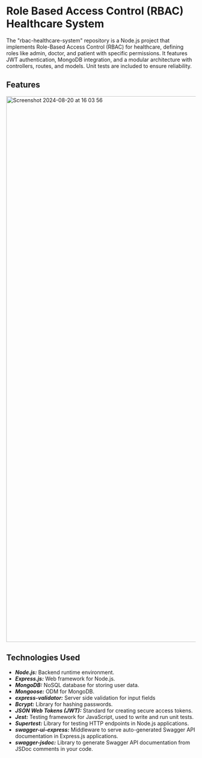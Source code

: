 # Role Based Access Control (RBAC) Healthcare System
The "rbac-healthcare-system" repository is a Node.js project that implements Role-Based Access Control (RBAC) for healthcare, defining roles like admin, doctor, and patient with specific permissions. It features JWT authentication, MongoDB integration, and a modular architecture with controllers, routes, and models. Unit tests are included to ensure reliability.

## Features
<img width="1454" alt="Screenshot 2024-08-20 at 16 03 56" src="https://github.com/user-attachments/assets/b77ff948-428d-45f8-9faf-de8def2ef349">

## Technologies Used

- ***Node.js:*** Backend runtime environment.
- ***Express.js:*** Web framework for Node.js.
- ***MongoDB:*** NoSQL database for storing user data.
- ***Mongoose:*** ODM for MongoDB.
- ***express-validator:*** Server side validation for input fields
- ***Bcrypt:*** Library for hashing passwords.
- ***JSON Web Tokens (JWT):*** Standard for creating secure access tokens.
- ***Jest:*** Testing framework for JavaScript, used to write and run unit tests.
- ***Supertest:*** Library for testing HTTP endpoints in Node.js applications.
- ***swagger-ui-express:*** Middleware to serve auto-generated Swagger API documentation in Express.js applications.
- ***swagger-jsdoc:*** Library to generate Swagger API documentation from JSDoc comments in your code.
